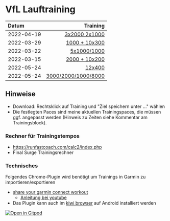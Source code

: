 # VfL Lauftraining


|  Datum      |                   Training  |
|:------------|-----------------------------:|
| 2022-04-19  | [3x2000 2x1000](https://raw.githubusercontent.com/joemat/vfl-running/main/trainings/3x2000-2x1000.json) 
| 2022-03-29  | [1000 + 10x300](https://raw.githubusercontent.com/joemat/vfl-running/main/trainings/1000-10x300.json)
| 2022-03-22  | [5x1000/1000](https://raw.githubusercontent.com/joemat/vfl-running/main/trainings/5x1000-1000.json)
| 2022-03-15  | [2000 + 10x200](https://raw.githubusercontent.com/joemat/vfl-running/main/trainings/2000-10x200.json)
| 2022-05-24  | [12x400](https://raw.githubusercontent.com/joemat/vfl-running/main/trainings/12x400m.json)
| 2022-05-24  | [3000/2000/1000/8000](https://raw.githubusercontent.com/joemat/vfl-running/main/trainings/3000-2000-1000-800.json)
## Hinweise 

* Download: Rechtsklick auf Training und "Ziel speichern unter ..." wählen
* Die festlegten Paces sind meine aktuellen Trainingspaces, die müssen ggf. angepasst werden (Hinweis zu Zeiten siehe Kommentar am Trainingsblock).

### Rechner für Trainingstempos

* https://runfastcoach.com/calc2/index.php
* Final Surge Trainingsrechner

### Technisches

Folgendes Chrome-Plugin wird benötigt um Trainings in Garmin zu importieren/exportieren

* [share your garmin connect workout](https://chrome.google.com/webstore/detail/share-your-garmin-connect/kdpolhnlnkengkmfncjdbfdehglepmff?hl=de)
   * [Anleitung bei youtube](https://www.youtube.com/watch?v=WGCTheNxoqo)
* Das Plugin kann auch im  [kiwi browser](https://kiwibrowser.com/) auf Android installiert werden

[![Open in Gitpod](https://gitpod.io/button/open-in-gitpod.svg)](https://gitpod.io/#https://github.com/joemat/vfl-running)
